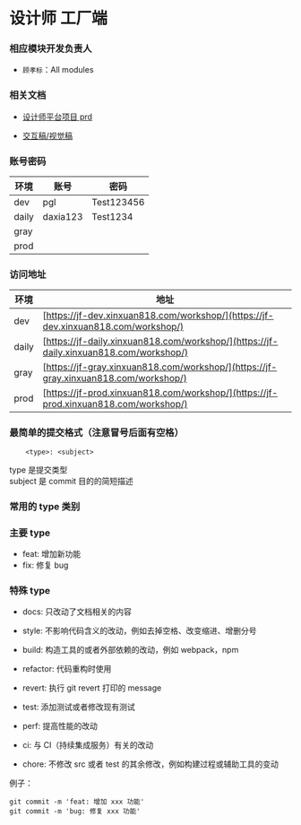 # 设计师 工厂端

### 相应模块开发负责人

- `顾孝标`：All modules

### 相关文档

- [设计师平台项目 prd](https://wiki.xinc818.com/pages/viewpage.action?pageId=52874233)

- [交互稿/视觉稿](https://codesign.qq.com/app/design/2bzpZvJBaAZkAaV?team_id=eGyOl9ykrLZdxaW)

### 账号密码

| 环境  | 账号     | 密码       |
| ----- | -------- | ---------- |
| dev   | pgl      | Test123456 |
| daily | daxia123 | Test1234   |
| gray  |          |            |
| prod  |          |            |

### 访问地址

| 环境 | 地址 |
| --- | --- |
| dev | [https://jf-dev.xinxuan818.com/workshop/](https://jf-dev.xinxuan818.com/workshop/) |
| daily | [https://jf-daily.xinxuan818.com/workshop/](https://jf-daily.xinxuan818.com/workshop/) |
| gray | [https://jf-gray.xinxuan818.com/workshop/](https://jf-gray.xinxuan818.com/workshop/) |
| prod | [https://jf-prod.xinxuan818.com/workshop/](https://jf-prod.xinxuan818.com/workshop/) |

### 最简单的提交格式（注意冒号后面有空格）

```
    <type>: <subject>
```

type 是提交类型  
subject 是 commit 目的的简短描述

### 常用的 type 类别

### 主要 type

- feat: 增加新功能
- fix: 修复 bug

### 特殊 type

- docs: 只改动了文档相关的内容
- style: 不影响代码含义的改动，例如去掉空格、改变缩进、增删分号
- build: 构造工具的或者外部依赖的改动，例如 webpack，npm
- refactor: 代码重构时使用
- revert: 执行 git revert 打印的 message

- test: 添加测试或者修改现有测试
- perf: 提高性能的改动
- ci: 与 CI（持续集成服务）有关的改动
- chore: 不修改 src 或者 test 的其余修改，例如构建过程或辅助工具的变动

例子：

```
git commit -m 'feat: 增加 xxx 功能'
git commit -m 'bug: 修复 xxx 功能'
```
